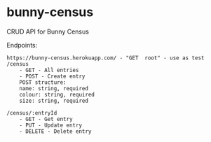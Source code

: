 # bunny-census

CRUD API for Bunny Census

Endpoints:

```text
https://bunny-census.herokuapp.com/ - "GET  root" - use as test
/census
    - GET - All entries
    - POST - Create entry
    POST structure:
    name: string, required
    colour: string, required
    size: string, required

/census/:entryId
    - GET - Get entry
    - PUT - Update entry
    - DELETE - Delete entry
```
